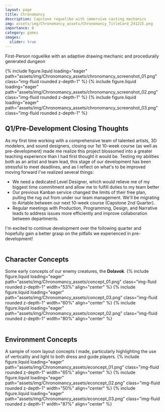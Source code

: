 ```yaml
---
layout: page
title: Chronomancy
description: Capstone roguelike with immersive casting mechanics
img: assets/img/Chronomancy_assets/Chronomancy_TitleCard_241215.png
importance: 0
category: games
images:
  slider: true 
---
```


<link rel="stylesheet" href="{{ '/assets/css/style.css' | relative_url }}">

First-Person roguelike with an adaptive drawing mechanic and procedurally generated dungeon

<swiper-container keyboard="true" scrollbar="true" rewind="true">
  <swiper-slide>{% include figure.liquid loading="eager" path="assets/img/Chronomancy_assets/chronomancy_screenshot_01.png" class="img-fluid rounded z-depth-1" %}</swiper-slide>
  <swiper-slide>{% include figure.liquid loading="eager" path="assets/img/Chronomancy_assets/chronomancy_screenshot_02.png" class="img-fluid rounded z-depth-1" %}</swiper-slide>
  <swiper-slide>{% include figure.liquid loading="eager" path="assets/img/Chronomancy_assets/chronomancy_screenshot_03.png" class="img-fluid rounded z-depth-1" %}</swiper-slide>
</swiper-container>
<br>
<h2>Q1/Pre-Development Closing Thoughts</h2>
As my first time working with a comprehensive team of talented artists, 3D modelers, and sound designers, closing our 1st 10-week course (as well as pre-development) made me realize this project blossomed into a greater teaching experience than I had first thought it would be. Testing my abilities both as an artist and team lead, this stage of our development has been stressful to meet deadlines, and as I reflect on what's to be improved moving forward I've realized several things:
<ul>
<li>We need a dedicated Level Designer, which would relieve me of my biggest time commitment and allow me to fulfill duties to my team better</li>
<li>Our previous Kanban service changed the limits of their free plan, pulling the rug out from under our team management. We'll be migrating to Airtable between our next 10-week course (Capstone 2nd Quarter).</li>
<li>Regular meetings with Production, Programming, Design, and Narrative leads to address issues more efficiently and improve collaboration between departments.</li>
</ul>
I'm excited to continue development over the following quarter and hopefully gain a better grasp on the pitfalls we experienced in pre-development!
<br>

<br>
<h2>Character Concepts</h2>
Some early concepts of our enemy creatures, the <strong>Dolavok</strong>.
<swiper-container keyboard="true" scrollbar="true" rewind="true">
  <swiper-slide align="center">{% include figure.liquid loading="eager" path="assets/img/Chronomancy_assets/concept_01.png" class="img-fluid rounded z-depth-1" width="53%" align="center" %}</swiper-slide>
  <swiper-slide align="center">{% include figure.liquid loading="eager" path="assets/img/Chronomancy_assets/concept_03.png" class="img-fluid rounded z-depth-1" width="60%" align="center" %}</swiper-slide>
  <swiper-slide align="center">{% include figure.liquid loading="eager" path="assets/img/Chronomancy_assets/concept_02.png" class="img-fluid rounded z-depth-1" width="80%" align="center" %}</swiper-slide>
</swiper-container>
<br>

<br>
<h2>Environment Concepts</h2>
A sample of room layout concepts I made, particularly highlighting the use of verticality and light to both dress and guide players.
<swiper-container keyboard="true" scrollbar="true" rewind="true">
  <swiper-slide align="center">{% include figure.liquid loading="eager" path="assets/img/Chronomancy_assets/econcept_01.png" class="img-fluid rounded z-depth-1" width="65%" align="center" %}</swiper-slide>
  <swiper-slide align="center">{% include figure.liquid loading="eager" path="assets/img/Chronomancy_assets/econcept_02.png" class="img-fluid rounded z-depth-1" width="50%" align="center" %}</swiper-slide>
  <swiper-slide align="center">{% include figure.liquid loading="eager" path="assets/img/Chronomancy_assets/econcept_03.png" class="img-fluid rounded z-depth-1" width="87%" align="center" %}</swiper-slide>
</swiper-container>
<br>

<!--
<br>
<div align="center"><button class="theme-button" onclick="window.location.href='https://pjheric.itch.io/project-ether';">View Itch Page</button></div>
<br>
-->